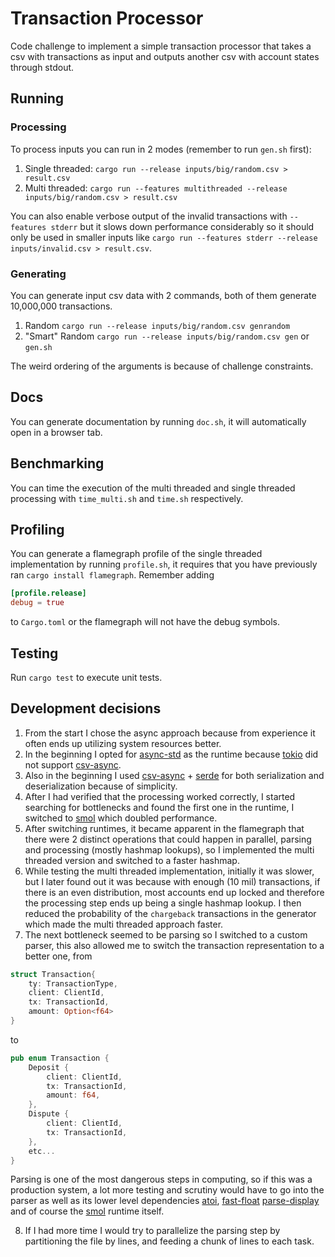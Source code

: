 # Transaction Processor
Code challenge to implement a simple transaction processor that takes a csv with transactions as input
and outputs another csv with account states through stdout.

## Running
### Processing

To process inputs you can run in 2 modes (remember to run `gen.sh` first):

1. Single threaded: `cargo run --release inputs/big/random.csv > result.csv`
2. Multi threaded: `cargo run --features multithreaded --release inputs/big/random.csv > result.csv`

You can also enable verbose output of the invalid transactions with `--features stderr` but it slows down performance considerably so it should only be used in smaller inputs like `cargo run --features stderr --release inputs/invalid.csv > result.csv`.

### Generating
You can generate input csv data with 2 commands, both of them generate 10,000,000 transactions.

1. Random `cargo run --release inputs/big/random.csv genrandom`
2. "Smart" Random `cargo run --release inputs/big/random.csv gen` or `gen.sh`

The weird ordering of the arguments is because of challenge constraints.

## Docs
You can generate documentation by running `doc.sh`, it will automatically open in a browser tab.

## Benchmarking
You can time the execution of the multi threaded and single threaded processing with `time_multi.sh` and `time.sh` respectively.

## Profiling
You can generate a flamegraph profile of the single threaded implementation by running `profile.sh`, it requires that you have previously ran `cargo install flamegraph`.
Remember adding
```toml
[profile.release]
debug = true
```
to `Cargo.toml` or the flamegraph will not have the debug symbols.

## Testing
Run `cargo test` to execute unit tests.

## Development decisions
1. From the start I chose the async approach because from experience it often ends up utilizing system resources better.
2. In the beginning I opted for [async-std] as the runtime because [tokio](https://github.com/tokio-rs/tokio) did not support [csv-async].
3. Also in the beginning I used [csv-async] + [serde] for both serialization and deserialization because of simplicity.
4. After I had verified that the processing worked correctly, I started searching for bottlenecks and found the first one in the runtime, I switched to [smol] which doubled performance.
5. After switching runtimes, it became apparent in the flamegraph that there were 2 distinct operations that could happen in parallel, parsing and processing (mostly hashmap lookups), so I implemented the multi threaded version and switched to a faster hashmap.
6. While testing the multi threaded implementation, initially it was slower, but I later found out it was because with enough (10 mil) transactions, if there is an even distribution, most accounts end up locked and therefore the processing step ends up being a single hashmap lookup. I then reduced the probability of the `chargeback` transactions in the generator which made the multi threaded approach faster. 
7. The next bottleneck seemed to be parsing so I switched to a custom parser, this also allowed me to switch the transaction representation to a better one, from 
```rust
struct Transaction{
    ty: TransactionType,
    client: ClientId,
    tx: TransactionId,
    amount: Option<f64>
}
```
to
```rust
pub enum Transaction {
    Deposit {
        client: ClientId,
        tx: TransactionId,
        amount: f64,
    },
    Dispute {
        client: ClientId,
        tx: TransactionId,
    },
    etc...
}
```
Parsing is one of the most dangerous steps in computing, so if this was a production system, a lot more testing and scrutiny would have to go into the parser as well as its lower level dependencies [atoi](https://github.com/pacman82/atoi-rs), [fast-float](https://github.com/aldanor/fast-float-rust) [parse-display](https://github.com/frozenlib/parse-display) and of course the [smol] runtime itself.

8. If I had more time I would try to parallelize the parsing step by partitioning the file by lines, and feeding a chunk of lines to each task.


[csv-async]:https://github.com/gwierzchowski/csv-async
[async-std]:https://github.com/async-rs/async-std
[serde]:https://github.com/serde-rs/serde
[smol]:https://github.com/smol-rs/smol